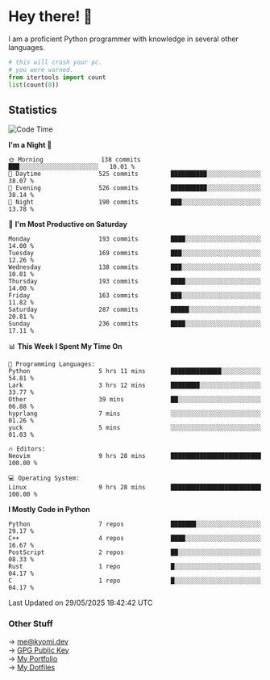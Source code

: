 # Hey there! 👋

I am a proficient Python programmer with knowledge in several other languages.

```py
# this will crash your pc.
# you were warned.
from itertools import count
list(count(0))
```

## Statistics
<!--START_SECTION:waka-->
![Code Time](http://img.shields.io/badge/Code%20Time-1%2C811%20hrs%2026%20mins-blue)

**I'm a Night 🦉** 

```text
🌞 Morning                138 commits         ███░░░░░░░░░░░░░░░░░░░░░░   10.01 % 
🌆 Daytime                525 commits         ██████████░░░░░░░░░░░░░░░   38.07 % 
🌃 Evening                526 commits         ██████████░░░░░░░░░░░░░░░   38.14 % 
🌙 Night                  190 commits         ███░░░░░░░░░░░░░░░░░░░░░░   13.78 % 
```
📅 **I'm Most Productive on Saturday** 

```text
Monday                   193 commits         ████░░░░░░░░░░░░░░░░░░░░░   14.00 % 
Tuesday                  169 commits         ███░░░░░░░░░░░░░░░░░░░░░░   12.26 % 
Wednesday                138 commits         ███░░░░░░░░░░░░░░░░░░░░░░   10.01 % 
Thursday                 193 commits         ████░░░░░░░░░░░░░░░░░░░░░   14.00 % 
Friday                   163 commits         ███░░░░░░░░░░░░░░░░░░░░░░   11.82 % 
Saturday                 287 commits         █████░░░░░░░░░░░░░░░░░░░░   20.81 % 
Sunday                   236 commits         ████░░░░░░░░░░░░░░░░░░░░░   17.11 % 
```


📊 **This Week I Spent My Time On** 

```text
💬 Programming Languages: 
Python                   5 hrs 11 mins       ██████████████░░░░░░░░░░░   54.81 % 
Lark                     3 hrs 12 mins       ████████░░░░░░░░░░░░░░░░░   33.77 % 
Other                    39 mins             ██░░░░░░░░░░░░░░░░░░░░░░░   06.88 % 
hyprlang                 7 mins              ░░░░░░░░░░░░░░░░░░░░░░░░░   01.26 % 
yuck                     5 mins              ░░░░░░░░░░░░░░░░░░░░░░░░░   01.03 % 

🔥 Editors: 
Neovim                   9 hrs 28 mins       █████████████████████████   100.00 % 

💻 Operating System: 
Linux                    9 hrs 28 mins       █████████████████████████   100.00 % 
```

**I Mostly Code in Python** 

```text
Python                   7 repos             ███████░░░░░░░░░░░░░░░░░░   29.17 % 
C++                      4 repos             ████░░░░░░░░░░░░░░░░░░░░░   16.67 % 
PostScript               2 repos             ██░░░░░░░░░░░░░░░░░░░░░░░   08.33 % 
Rust                     1 repo              █░░░░░░░░░░░░░░░░░░░░░░░░   04.17 % 
C                        1 repo              █░░░░░░░░░░░░░░░░░░░░░░░░   04.17 % 
```




 Last Updated on 29/05/2025 18:42:42 UTC
<!--END_SECTION:waka-->

### Other Stuff

→ [me@kyomi.dev](mailto:me@kyomi.dev)\
→ [GPG Public Key](https://github.com/bitterteriyaki.gpg)\
→ [My Portfolio](https://kyomi.dev)\
→ [My Dotfiles](https://github.com/bitterteriyaki/dotfiles)
